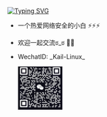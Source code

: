 

[![Typing SVG](https://readme-typing-svg.demolab.com?font=Fira+Code&pause=1000&color=1AF738&random=false&width=435&lines=Hello%2CI'm+XiaoyaoJ;%E4%B8%BA%E8%87%AA%E5%B7%B1%E7%83%AD%E7%88%B1%E7%9A%84%E4%B8%9C%E8%A5%BF%E7%9F%A2%E5%BF%97%E4%B8%8D%E6%B8%9D%EF%BC%8C%E8%BF%99%E5%B0%86%E6%98%AF%E6%88%91%E4%B8%80%E7%94%9F%E7%9A%84%E4%BF%A1%E6%9D%A1)](https://git.io/typing-svg)

- 一个热爱网络安全的小白 :zap::zap::zap:
- 欢迎一起交流ಠ_ಠ  :beers::beers:
- WechatID:  \_Kail-Linux_

  <img src="./xiaoyaoj.jpg" width="100px" />

